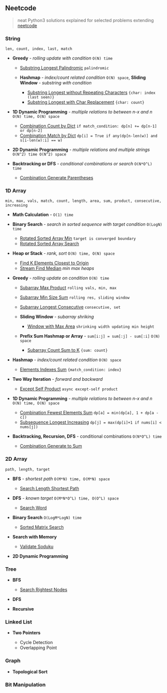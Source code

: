 ## Neetcode

> neat Python3 solutions explained for selected problems extending [neetcode](https://neetcode.io/practice)

### String

`len, count, index, last, match`

- **Greedy** - *rolling update with condition* `O(N) time`

    - [Substring Longest Palindromic](./src/string/substring_longest_palindromic.py) `palindromic`

    - **Hashmap** - *index/count related condition* `O(N) space`, **Sliding Window** - *substring with condition*

        * [Substring Longest without Repeating Characters](./src/string/substring_longest_without_repeating_characters.py) `{char: index (last seen)}`
        * [Substring Longest with Char Replacement](./src/string/substring_longest_char_replacement.py) `{char: count}`

- **1D Dynamic Programming** - *multiple relations to between n-x and n* `O(N) time, O(N) space`

    - [Combination Count by Dict](./src/string/combination_count_by_dict.py.) `if match_condition: dp[n] += dp[n-1] or dp[n-2]`
    - [Combination Match by Dict](./src/string/combination_match_by_dict.py.) `dp[i] = True if any(dp[n-len(w)] and s[i-len(w):i] == w)`

- **2D Dynamic Programming** - *multiple relations and multiple strings* `O(N^2) time O(N^2) space`

- **Backtracking or DFS** - *conditional combinations or search* `O(N*O^L) time`

    - [Combination Generate Parentheses](./src/string/combination_generate_parentheses.py)

### 1D Array

`min, max, vals, match, count, length, area, sum, product, consecutive, increasing`

- **Math Calculation** - `O(1) time`

- **Binary Search** - *search in sorted sequence with target condition* `O(LogN) time`
    
    - [Rotated Sorted Array Min](./src/array/rotated_sorted_array_min.py) `target is converged boundary`
    - [Rotated Sorted Array Search](./src/array/rotated_sorted_array_search.py)

- **Heap or Stack** - *rank, sort* `O(N) time, O(N) space`

    - [Find K Elements Closest to Origin](./src/array/find_k_elements_closest_to_origin.py)
    - [Stream Find Median](./src/array/stream_find_median.py) *min max heaps*

- **Greedy** - *rolling update on condition* `O(N) time`

    - [Subarray Max Product](./src/array/subarray_max_product.py) `rolling vals, min, max`
    - [Subarray Min Size Sum](./src/array/subarray_min_size_sum.py) `rolling res, sliding window`
    - [Subarray Longest Consecutive](./src/array/subarray_longest_consecutive.py) `consecutive, set`

    - **Sliding Window** - *subarray shriking*
        - [Window with Max Area](./src/array/window_max_area.py) `shrinking width updating min height`

    - **Prefix Sum Hashmap or Array** - `sum[i:j] = sum[:j] - sum[:i]` `O(N) space`

        - [Subarray Count Sum to K](./src/array/subarray_count_sum_to_k.py) `{sum: count}`

- **Hashmap** - *index/count related condition* `O(N) space`

    - [Elements Indexes Sum](./src/array/elements_index_sum.py) `{match_condition: index}`

- **Two Way Iteration** - *forward and backward*

    - [Except Self Product](./src/array/except_self_product.py) `async except-self product`

- **1D Dynamic Programming** - *multiple relations to between n-x and n* `O(N) time, O(N) space`

    - [Combination Fewest Elements Sum](./src/array/combination_fewest_elements_sum.py) `dp[a] = min(dp[a], 1 + dp[a - c])`
    - [Subsequence Longest Increasing](./src/array/subsequence_longest_increasing.py.) `dp[j] = max(dp[i]+1 if nums[i] < nums[j])`

- **Backtracking, Recursion, DFS** - conditional combinations `O(N*O^L) time`

    - [Combination Generate to Sum](./src/array/combination_generate_to_sum.py)


### 2D Array

`path, length, target`

- **BFS** - *shortest path* `O(M*N) time, O(M*N) space`

    - [Search Length Shortest Path](./src/array_2d/search_length_shortest_path.py)

- **DFS** - *known target* `O(M*N*O^L) time, O(O^L) space`

    - [Search Word](./src/array_2d/search_word.py)

- **Binary Search** `O(LogM*LogN) time`

    - [Sorted Matrix Search](./src/array_2d/sorted_matrix_search.py)

- **Search with Memory**

    - [Validate Soduku](./src/array_2d/validate_soduku.py)

- **2D Dynamic Programming**


### Tree

- **BFS**

    - [Search Rightest Nodes](./src/tree/search_rightest_nodes.py)

- **DFS**

- **Recursive**


### Linked List

- **Two Pointers**

    - Cycle Detection
    - Overlapping Point

### Graph

- **Topological Sort**

### Bit Manipulation
